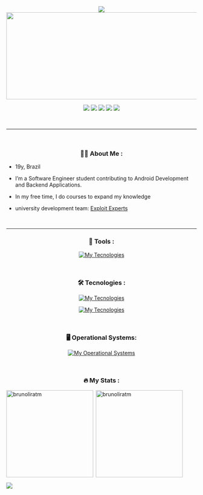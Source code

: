  <div align="center" text-align="center">
    <img src="https://capsule-render.vercel.app/api?type=waving&height=200&color=gradient&text=BRUNO%20MAGNO&reversal=false">
</div>

<div align="center">
  <img src="https://tokenizedhq.com/wp-content/uploads/2022/08/4-aesthetic-anime-discord-banner-gif-eye-closeup.gif" width="600" height="230" align="center"/>
  <p></p>
  

  <p align="center">
  <a href="https://t.me/BrunoMagno"><img src="https://img.shields.io/badge/Telegram-0d1117?style=for-the-badge&logo=telegram&logoColor=white" /></a>
  <a href="https://github.com/dougkalash"><img src="https://img.shields.io/badge/Github-0d1117?style=for-the-badge&logo=github&logoColor=white" /></a>
  <a href="https://discord.com/users/153490292081819648"><img src="https://img.shields.io/badge/Discord-0d1117?style=for-the-badge&logo=discord&logoColor=white" /></a>
  <a href="https://www.linkedin.com/in/brunomagnotm/"><img src="https://img.shields.io/badge/linkedin-0d1117?style=for-the-badge&logo=linkedin&logoColor=white" /></a>
  <a href="https://xdaforums.com/m/brunoliratm.9987656/#recent-content"><img src="https://img.shields.io/badge/xdadevelopers-0d1117?style=for-the-badge&logo=xdadevelopers&logoColor=white" /></a>
</p>

</div>

</br>

---
</br>
<div align="center">

### :man_technologist: About Me :

</div>

- 19y, Brazil

- I’m a Software Engineer student contributing to Android Development and Backend Applications.

- In my free time, I do courses to expand my knowledge

- university development team: [Exploit Experts](https://github.com/Exploit-Experts)

</br>

---

<div align="center">

   ### :toolbox: Tools :

[![My Tecnologies](https://skillicons.dev/icons?i=vscode,idea,figma,github,git,androidstudio,gcp,mysql,sublime&theme=dark)]()

</div>
</br>
<div align="center">

   ### :hammer_and_wrench: Tecnologies :
  
[![My Tecnologies](https://skillicons.dev/icons?i=python,java,c,spring,maven)](https://skillicons.dev)

[![My Tecnologies](https://skillicons.dev/icons?i=html,css,js,bootstrap,sass)](https://skillicons.dev)

</div>

</br>

<div align="center">

   ### :desktop_computer: Operational Systems:

  [![My Operational Systems](https://skillicons.dev/icons?i=ubuntu,windows)](https://skillicons.dev)


</div>
</br>
<div align="center">

### :fire: My Stats :

</div>
<div align-itens="center">
<img align="left" height="230em" src="https://github-readme-stats.vercel.app/api/top-langs/?username=brunoliratm&layout=donut&langs_count=8&theme=dracula" alt=brunoliratm />
<p>&nbsp;<img align="center" height="230em" src="https://github-readme-stats.vercel.app/api?username=brunoliratm&show_icons=true\&show=reviews,discussions_started,discussions_answered,prs_merged,prs_merged_percentage&theme=dracula" alt="brunoliratm" /></p>
</div>

<img src="https://capsule-render.vercel.app/api?type=waving&height=150&color=gradient&reversal=false&section=footer">